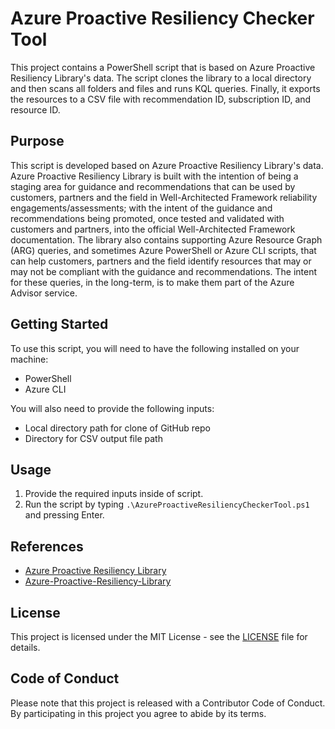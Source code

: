 # Azure Proactive Resiliency Checker Tool

This project contains a PowerShell script that is based on Azure Proactive Resiliency Library's data. The script clones the library to a local directory and then scans all folders and files and runs KQL queries. Finally, it exports the resources to a CSV file with recommendation ID, subscription ID, and resource ID.

## Purpose

This script is developed based on Azure Proactive Resiliency Library's data. Azure Proactive Resiliency Library is built with the intention of being a staging area for guidance and recommendations that can be used by customers, partners and the field in Well-Architected Framework reliability engagements/assessments; with the intent of the guidance and recommendations being promoted, once tested and validated with customers and partners, into the official Well-Architected Framework documentation. The library also contains supporting Azure Resource Graph (ARG) queries, and sometimes Azure PowerShell or Azure CLI scripts, that can help customers, partners and the field identify resources that may or may not be compliant with the guidance and recommendations. The intent for these queries, in the long-term, is to make them part of the Azure Advisor service.

## Getting Started

To use this script, you will need to have the following installed on your machine:

- PowerShell
- Azure CLI

You will also need to provide the following inputs:

- Local directory path for clone of GitHub repo
- Directory for CSV output file path

## Usage

1. Provide the required inputs inside of script.
2. Run the script by typing `.\AzureProactiveResiliencyCheckerTool.ps1` and pressing Enter.


## References

- [Azure Proactive Resiliency Library](https://azure.github.io/Azure-Proactive-Resiliency-Library/)
- [Azure-Proactive-Resiliency-Library](https://github.com/Azure/Azure-Proactive-Resiliency-Library)

## License

This project is licensed under the MIT License - see the [LICENSE](LICENSE) file for details.

## Code of Conduct

Please note that this project is released with a Contributor Code of Conduct. By participating in this project you agree to abide by its terms.
